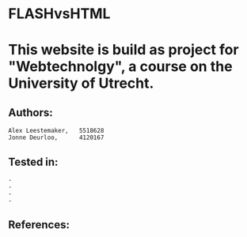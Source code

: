 # FLASHvsHTML
# This website is build as project for "Webtechnolgy", a course on the University of Utrecht.


## Authors:
	Alex Leestemaker, 	5518628
	Jonne Deurloo, 		4120167

## Tested in:
	-
	-
	-
	-

## References:
